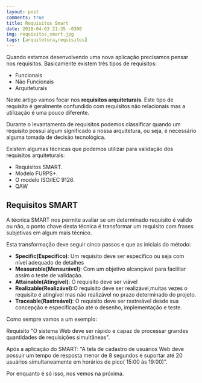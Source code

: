 ```yaml
---
layout: post
comments: true
title: Requisitos Smart
date: 2018-04-03 21:35 -0300
img: requisitos_smart.jpg
tags: [arquitetura,requisitos]
---
```


Quando estamos desenvolvendo uma nova aplicação precisamos pensar nos requisitos.
Basicamente existem três tipos de requisitos:

* Funcionais
* Não Funcionais
* Arquiteturais

Neste artigo vamos focar nos **requisitos arquiteturais**. Este tipo de requisito é geralmente confundido com requisitos não relacionais mas a utilização é uma pouco diferente.

Durante o levantamento de requisitos podemos classificar quando um requisito possui algum significado a nossa arquitetura, ou seja,  é necessário alguma tomada de decisão tecnológica.

Existem algumas técnicas que podemos utilizar para validação dos requisitos arquiteturais:

* Requisitos SMART.
* Modelo FURPS+.
* O modelo ISO/IEC 9126.
* QAW

## **Requisitos SMART**

A técnica SMART nos permite avaliar se um determinado requisito é valido ou não, o ponto chave desta técnica é transformar um requisito com frases subjetivas em algum mais técnico.

Esta transformação deve seguir cinco passos e que as iniciais do método:

* **Specific(Especifico)**: Um requisito deve ser específico ou seja com nível adequado de detalhes
* **Measurable(Mensurável)**: Com um objetivo alcançável para facilitar assim o teste de validação.
* **Attainable(Atingível)**: O requisito deve ser viável
* **Realizable(Realizável)**:O requisito deve ser realizável,muitas vezes o requisito é atingível mas não realizável no prazo determinado do projeto.
* **Traceable(Rastreável)**: O requisito deve ser rastreável  desde sua concepção e especificação até o desenho, implementação e teste.

Como sempre vamos a um exemplo:

Requisito
"O sistema Web deve ser rápido e capaz de processar grandes quantidades de requisições simultâneas".

Após a aplicação do SMART: 
"A tela de cadastro de usuários Web deve possuir um tempo de resposta menor de 8 segundos e suportar até 20 usuários simultaneamente em horários de pico( 15:00 às 19:00)".

Por enquanto é só isso, nos vemos na próxima.
